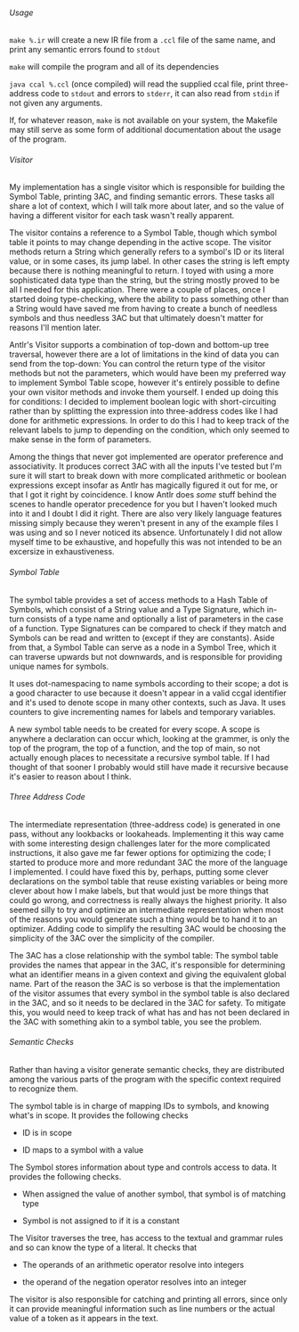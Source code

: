 ###### Usage

`make %.ir` will create a new IR file from a `.ccl` file of the same name, and print any semantic errors found to `stdout`

`make` will compile the program and all of its dependencies

`java ccal %.ccl` (once compiled) will read the supplied ccal file, print three-address code to `stdout` and errors to `stderr`, it can also read from `stdin` if not given any arguments.

If, for whatever reason, `make`  is not available on your system, the Makefile may still serve as some form of additional documentation about the usage of the program.

###### Visitor

My implementation has a single visitor which is responsible for building the Symbol Table, printing 3AC, and finding semantic errors. These tasks all share a lot of context, which I will talk more about later, and so the value of having a different visitor for each task wasn't really apparent.

The visitor contains a reference to a Symbol Table, though which symbol table it points to may change depending in the active scope. The visitor methods return a String which generally refers to a symbol's ID or its literal value, or in some cases, its jump label. In other cases the string is left empty because there is nothing meaningful to return. I toyed with using a more sophisticated data type than the string, but the string mostly proved to be all I needed for this application. There were a couple of places, once I started doing type-checking, where the ability to pass something other than a String would have saved me from having to create a bunch of needless symbols and thus needless 3AC but that ultimately doesn't matter for reasons I'll mention later.

Antlr's Visitor supports a combination of top-down and bottom-up tree traversal, however there are a lot of limitations in the kind of data you can send from the top-down: You can control the return type of the visitor methods but not the parameters, which would have been my preferred way to implement Symbol Table scope, however it's entirely possible to define your own visitor methods and invoke them yourself. I ended up doing this for conditions: I decided to implement boolean logic with short-circuiting rather than by splitting the expression into three-address codes like I had done for arithmetic expressions. In order to do this I had to keep track of the relevant labels to jump to depending on the condition, which only seemed to make sense in the form of parameters.

Among the things that never got implemented are operator preference and associativity. It produces correct 3AC with all the inputs I've tested but I'm sure it will start to break down with more complicated arithmetic or boolean expressions except insofar as Antlr has magically figured it out for me, or that I got it right by coincidence. I know Antlr does *some* stuff behind the scenes to handle operator precedence for you but I haven't looked much into it and I doubt I did it right. There are also very likely language features missing simply because they weren't present in any of the example files I was using and so I never noticed its absence. Unfortunately I did not allow myself time to be exhaustive, and hopefully this was not intended to be an excersize in exhaustiveness.

###### Symbol Table

The symbol table provides a set of access methods to a Hash Table of Symbols, which consist of a String value and a Type Signature, which in-turn consists of a type name and optionally a list of parameters in the case of a function. Type Signatures can be compared to check if they match and Symbols can be read and written to (except if they are constants).  Aside from that, a Symbol Table can serve as a node in a Symbol Tree, which it can traverse upwards but not downwards, and is responsible for providing unique names for symbols.

It uses dot-namespacing to name symbols according to their scope; a dot is a good character to use because it doesn't appear in a valid ccgal identifier and it's used to denote scope in many other contexts, such as Java. It uses counters to give incrementing names for labels and temporary variables.

A new symbol table needs to be created for every scope. A scope is anywhere a declaration can occur which, looking at the grammer, is only the top of the program, the top of a function, and the top of main, so not actually enough places to necessitate a recursive symbol table. If I had thought of that sooner I probably would still have made it recursive because it's easier to reason about I think. 

###### Three Address Code

The intermediate representation (three-address code) is generated in one pass, without any lookbacks or lookaheads. Implementing it this way came with some interesting design challenges later for the more complicated instructions, it also gave me far fewer options for optimizing the code; I started to produce more and more redundant 3AC the more of the language I implemented. I could have fixed this by, perhaps, putting some clever declarations on the symbol table that reuse existing variables or being more clever about how I make labels, but that would just be more things that could go wrong, and correctness is really always the highest priority. It also seemed silly to try and optimize an intermediate representation when most of the reasons you would generate such a thing would be to hand it to an optimizer. Adding code to simplify the resulting 3AC would be choosing the simplicity of the 3AC over the simplicity of the compiler.

The 3AC has a close relationship with the symbol table: The symbol table provides the names that appear in the 3AC, it's responsible for determining what an identifier means in a given context and giving the equivalent global name. Part of the reason the 3AC is so verbose is that the implementation of the visitor assumes that every symbol in the symbol table is also declared in the 3AC, and so it needs to be declared in the 3AC for safety. To mitigate this, you would need to keep track of what has and has not been declared in the 3AC with something akin to a symbol table, you see the problem.

###### Semantic Checks

Rather than having a visitor generate semantic checks, they are distributed among the various parts of the program with the specific context required to recognize them.

The symbol table is in charge of mapping IDs to symbols, and knowing what's in scope. It provides the following checks

- ID is in scope

- ID maps to a symbol with a value

The Symbol stores information about type and controls access to data. It provides the following checks.

- When assigned the value of another symbol, that symbol is of matching type

- Symbol is not assigned to if it is a constant

The Visitor traverses the tree, has access to the textual and grammar rules and so can know the type of a literal. It checks that

- The operands of an arithmetic operator resolve into integers

- the operand of the negation operator resolves into an integer

The visitor is also responsible for catching and printing all errors, since only it can provide meaningful information such as line numbers or the actual value of a token as it appears in the text.



